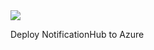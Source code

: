 <a href="https://azuredeploy.net/?repository=https://github.com/szympulka/AzureARM/tree/master/NotificationHub" target="_blank">
    <img src="http://azuredeploy.net/deploybutton.png"/>
</a>

Deploy NotificationHub to Azure
